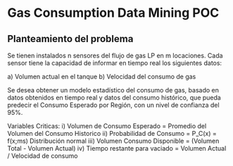 # Gas Consumption Data Mining POC

## Planteamiento del problema

Se tienen instalados n sensores del flujo de gas LP en m locaciones. Cada sensor tiene la capacidad de informar en tiempo real los siguientes datos:

a) Volumen actual en el tanque
b) Velocidad del consumo de gas

Se desea obtener un modelo estadístico del consumo de gas, basado en datos obtenidos en tiempo real y datos del consumo histórico, que pueda predecir el Consumo Esperado por Región, con un nivel de confianza del 95%.

Variables Criticas:
  i) Volumen de Consumo Esperado = Promedio del Volumen del Consumo Historico
 ii) Probabilidad de Consumo = P_C(x) = f(x;ms) Distribución normal
iii) Volumen Consumo Disponible = (Volumen Total - Volumen Actual) 
 iv) Tiempo restante para vaciado = Volumen Actual / Velocidad de consumo
